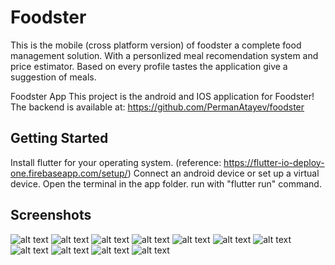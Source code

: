 # Foodster

This is the mobile (cross platform version) of foodster a complete food management solution. With a personlized meal recomendation system and price estimator. Based on every profile tastes the application give a suggestion of meals.


Foodster App
This project is the android and IOS application for Foodster!
The backend is available at: https://github.com/PermanAtayev/foodster

## Getting Started
Install flutter for your operating system. (reference: https://flutter-io-deploy-one.firebaseapp.com/setup/)
Connect an android device or set up a virtual device.
Open the terminal in the app folder.
run with "flutter run" command.

## Screenshots
![alt text](https://github.com/BalajSaleem/Foodster-Flutter/blob/main/screenshots/login.jpeg)
![alt text](https://github.com/BalajSaleem/Foodster-Flutter/blob/main/screenshots/register-details1.jpeg)
![alt text](https://github.com/BalajSaleem/Foodster-Flutter/blob/main/screenshots/register-details.jpeg)
![alt text](https://github.com/BalajSaleem/Foodster-Flutter/blob/main/screenshots/meal-page.jpeg)
![alt text](https://github.com/BalajSaleem/Foodster-Flutter/blob/main/screenshots/meal-page2.jpeg)
![alt text](https://github.com/BalajSaleem/Foodster-Flutter/blob/main/screenshots/settings1.jpeg)
![alt text](https://github.com/BalajSaleem/Foodster-Flutter/blob/main/screenshots/liked-favorites1.jpeg)
![alt text](https://github.com/BalajSaleem/Foodster-Flutter/blob/main/screenshots/choose-favourites.jpeg)
![alt text](https://github.com/BalajSaleem/Foodster-Flutter/blob/main/screenshots/recipe-details.jpeg)
![alt text](https://github.com/BalajSaleem/Foodster-Flutter/blob/main/screenshots/recipe-details2.jpeg)
![alt text](https://github.com/BalajSaleem/Foodster-Flutter/blob/main/screenshots/recipe-details3.jpeg)




